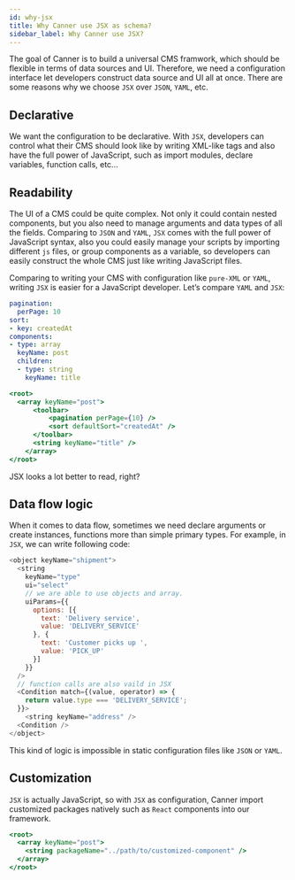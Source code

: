 ```yaml
---
id: why-jsx
title: Why Canner use JSX as schema?
sidebar_label: Why Canner use JSX?
---
```


The goal of Canner is to build a universal CMS framwork, which should be flexible in terms of data sources and UI. Therefore, we need a configuration interface let developers construct data source and UI all at once. There are some reasons why we choose `JSX` over `JSON`, `YAML`, etc.

## Declarative

We want the configuration to be declarative. With `JSX`, developers can control what their CMS should look like by writing XML-like tags and also have the full power of JavaScript, such as import modules, declare variables, function calls, etc...

## Readability

The UI of a CMS could be quite complex. Not only it could contain nested components, but you also need to manage arguments and data types of all the fields. Comparing to `JSON` and `YAML`, `JSX` comes with the full power of JavaScript syntax, also you could easily manage your scripts by importing different `js` files, or group components as a variable, so developers can easily construct the whole CMS just like writing JavaScript files.

Comparing to writing your CMS with configuration like `pure-XML` or `YAML`, writing `JSX` is easier for a JavaScript developer. 
Let’s compare `YAML` and `JSX`:

```yaml
pagination:
  perPage: 10
sort:
- key: createdAt
components:
- type: array
  keyName: post
  children:
  - type: string
    keyName: title
```

```jsx
<root>
  <array keyName="post">
      <toolbar>
          <pagination perPage={10} />
          <sort defaultSort="createdAt" />
      </toolbar>
      <string keyName="title" />
    </array>
</root>
```
JSX looks a lot better to read, right?

## Data flow logic
When it comes to data flow, sometimes we need declare arguments or create instances, functions more than simple primary types. For example, in `JSX`, we can write following code:

```js
<object keyName="shipment">
  <string
    keyName="type"
    ui="select"
    // we are able to use objects and array.
    uiParams={{
      options: [{
        text: 'Delivery service',
        value: 'DELIVERY_SERVICE'
      }, {
        text: 'Customer picks up ',
        value: 'PICK_UP'
      }]
    }}
  />
  // function calls are also vaild in JSX
  <Condition match={(value, operator) => {
    return value.type === 'DELIVERY_SERVICE';
  }}>
    <string keyName="address" />
  <Condition />
</object>
```

This kind of logic is impossible in static configuration files like `JSON` or `YAML`.

## Customization
`JSX` is actually JavaScript, so with `JSX` as configuration, Canner import customized packages natively such as `React` components into our framework.

```jsx
<root>
  <array keyName="post">
    <string packageName="../path/to/customized-component" />
  </array>
</root>
```